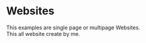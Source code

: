 # Websites
This examples are single page or multipage Websites.
<br>
This all website create by me.
